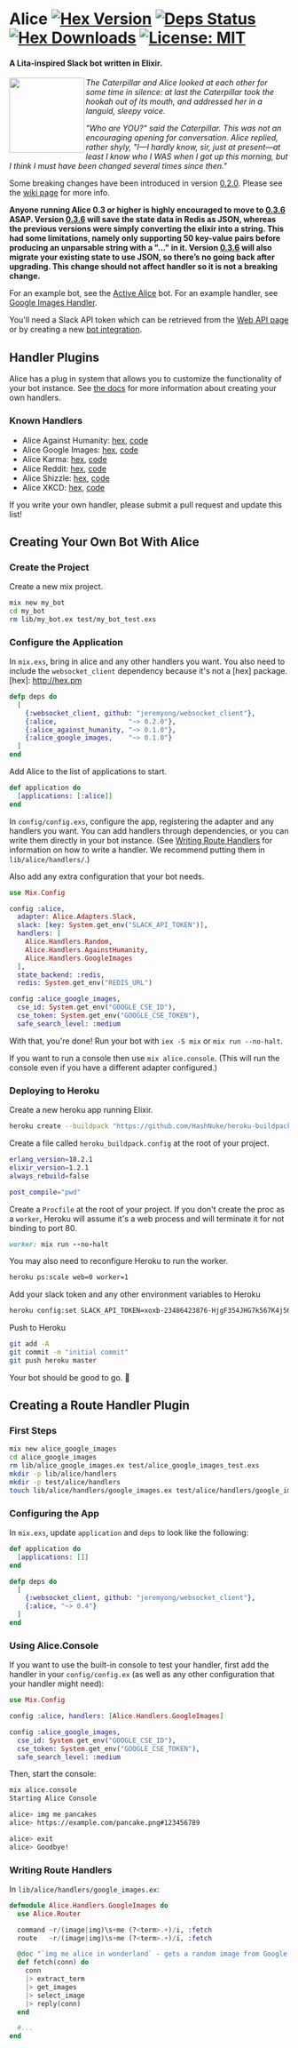 # Alice [![Hex Version](https://img.shields.io/hexpm/v/alice.svg)](https://hex.pm/packages/alice) [![Deps Status](https://beta.hexfaktor.org/badge/all/github/alice-bot/alice.svg)](https://beta.hexfaktor.org/github/alice-bot/alice) [![Hex Downloads](https://img.shields.io/hexpm/dt/alice.svg)](https://hex.pm/packages/alice) [![License: MIT](https://img.shields.io/hexpm/l/alice.svg)](https://hex.pm/packages/alice)

#### A Lita-inspired Slack bot written in Elixir.

<img height="135" src="http://i.imgur.com/UndMkm3.png" align="left" />

_The Caterpillar and Alice looked at each other for some time in silence: at
last the Caterpillar took the hookah out of its mouth, and addressed her in a
languid, sleepy voice._

_"Who are YOU?" said the Caterpillar. This was not an encouraging opening for
conversation. Alice replied, rather shyly, "I—I hardly know, sir, just at
present—at least I know who I WAS when I got up this morning, but I think I must
have been changed several times since then."_

Some breaking changes have been introduced in version [0.2.0]. Please see the
[wiki page] for more info.

__Anyone running Alice 0.3 or higher is highly encouraged to move to [0.3.6]
ASAP. Version [0.3.6] will save the state data in Redis as JSON, whereas the
previous versions were simply converting the elixir into a string. This had
some limitations, namely only supporting 50 key-value pairs before producing an
unparsable string with a "..." in it. Version [0.3.6] will also migrate your
existing state to use JSON, so there’s no going back after upgrading. This
change should not affect handler so it is not a breaking change.__

For an example bot, see the [Active Alice] bot. For an example
handler, see [Google Images Handler].

You'll need a Slack API token which can be retrieved from the [Web API page] or
by creating a new [bot integration].

[0.2.0]: https://hex.pm/packages/alice/0.2.0
[wiki page]: https://github.com/alice-bot/alice/wiki/Alice-0.2.0-Changes
[0.3.6]: https://hex.pm/packages/alice/0.3.6
[Active Alice]: https://github.com/adamzaninovich/active-alice
[Google Images Handler]: https://github.com/alice-bot/alice_google_images

[Web API page]: https://api.slack.com/web
[bot integration]: https://my.slack.com/services/new/bot

## Handler Plugins

Alice has a plug in system that allows you to customize the functionality of
your bot instance. See [the docs] for more information about creating your own
handlers.

[the docs]: https://github.com/alice-bot/alice#creating-a-route-handler-plugin

### Known Handlers

* Alice Against Humanity: [hex](https://hex.pm/packages/alice_against_humanity), [code](https://github.com/alice-bot/alice_against_humanity)
* Alice Google Images: [hex](https://hex.pm/packages/alice_google_images), [code](https://github.com/alice-bot/alice_google_images)
* Alice Karma: [hex](https://hex.pm/packages/alice_karma), [code](https://github.com/alice-bot/alice_karma)
* Alice Reddit: [hex](https://hex.pm/packages/alice_reddit), [code](https://github.com/alice-bot/alice_reddit)
* Alice Shizzle: [hex](https://hex.pm/packages/alice_shizzle), [code](https://github.com/notdevinclark/alice_shizzle)
* Alice XKCD: [hex](https://hex.pm/packages/alice_xkcd), [code](https://github.com/notdevinclark/alice_xkcd)

If you write your own handler, please submit a pull request and update this list!

## Creating Your Own Bot With Alice

### Create the Project

Create a new mix project.
```sh
mix new my_bot
cd my_bot
rm lib/my_bot.ex test/my_bot_test.exs
```

### Configure the Application

In `mix.exs`, bring in alice and any other handlers you want. You also need to
include the `websocket_client` dependency because it's not a [hex] package.
[hex]: http://hex.pm
```elixir
defp deps do
  [
    {:websocket_client, github: "jeremyong/websocket_client"},
    {:alice,                  "~> 0.2.0"},
    {:alice_against_humanity, "~> 0.1.0"},
    {:alice_google_images,    "~> 0.1.0"}
  ]
end
```

Add Alice to the list of applications to start.

[Writing Route Handlers]: https://github.com/alice-bot/alice#writing-route-handlers

```elixir
def application do
  [applications: [:alice]]
end
```

In `config/config.exs`, configure the app, registering the adapter and any
handlers you want. You can add handlers through dependencies, or you can
write them directly in your bot instance. (See [Writing Route Handlers]
for information on how to write a handler. We recommend putting them in
`lib/alice/handlers/`.)

Also add any extra configuration that your bot needs.

```elixir
use Mix.Config

config :alice,
  adapter: Alice.Adapters.Slack,
  slack: [key: System.get_env("SLACK_API_TOKEN")],
  handlers: [
    Alice.Handlers.Random,
    Alice.Handlers.AgainstHumanity,
    Alice.Handlers.GoogleImages
  ],
  state_backend: :redis,
  redis: System.get_env("REDIS_URL")

config :alice_google_images,
  cse_id: System.get_env("GOOGLE_CSE_ID"),
  cse_token: System.get_env("GOOGLE_CSE_TOKEN"),
  safe_search_level: :medium
```

With that, you're done! Run your bot with `iex -S mix` or `mix run --no-halt`.

If you want to run a console then use `mix alice.console`. (This will run the
console even if you have a different adapter configured.)

### Deploying to Heroku

Create a new heroku app running Elixir.
```sh
heroku create --buildpack "https://github.com/HashNuke/heroku-buildpack-elixir.git"
```

Create a file called `heroku_buildpack.config` at the root of your project.
```sh
erlang_version=18.2.1
elixir_version=1.2.1
always_rebuild=false

post_compile="pwd"
```

Create a `Procfile` at the root of your project. If you don't create the proc
as a `worker`, Heroku will assume it's a web process and will terminate it for
not binding to port 80.
```ruby
worker: mix run --no-halt
```

You may also need to reconfigure Heroku to run the worker.
```sh
heroku ps:scale web=0 worker=1
```

Add your slack token and any other environment variables to Heroku
```sh
heroku config:set SLACK_API_TOKEN=xoxb-23486423876-HjgF354JHG7k567K4j56Gk3o
```

Push to Heroku
```sh
git add -A
git commit -m "initial commit"
git push heroku master
```

Your bot should be good to go. :metal:

## Creating a Route Handler Plugin

### First Steps

```sh
mix new alice_google_images
cd alice_google_images
rm lib/alice_google_images.ex test/alice_google_images_test.exs
mkdir -p lib/alice/handlers
mkdir -p test/alice/handlers
touch lib/alice/handlers/google_images.ex test/alice/handlers/google_images_test.exs
```

### Configuring the App

In `mix.exs`, update `application` and `deps` to look like the following:

```elixir
def application do
  [applications: []]
end

defp deps do
  [
    {:websocket_client, github: "jeremyong/websocket_client"},
    {:alice, "~> 0.4"}
  ]
end
```

### Using Alice.Console

If you want to use the built-in console to test your handler, first add the
handler in your `config/config.ex` (as well as any other configuration that your
handler might need):

```elixir
use Mix.Config

config :alice, handlers: [Alice.Handlers.GoogleImages]

config :alice_google_images,
  cse_id: System.get_env("GOOGLE_CSE_ID"),
  cse_token: System.get_env("GOOGLE_CSE_TOKEN"),
  safe_search_level: :medium
```

Then, start the console:

```sh
mix alice.console
Starting Alice Console

alice> img me pancakes
alice> https://example.com/pancake.png#123456789

alice> exit
alice> Goodbye!
```

### Writing Route Handlers

In `lib/alice/handlers/google_images.ex`:

```elixir
defmodule Alice.Handlers.GoogleImages do
  use Alice.Router

  command ~r/(image|img)\s+me (?<term>.+)/i, :fetch
  route   ~r/(image|img)\s+me (?<term>.+)/i, :fetch

  @doc "`img me alice in wonderland` - gets a random image from Google Images"
  def fetch(conn) do
    conn
    |> extract_term
    |> get_images
    |> select_image
    |> reply(conn)
  end

  #...
end
```
